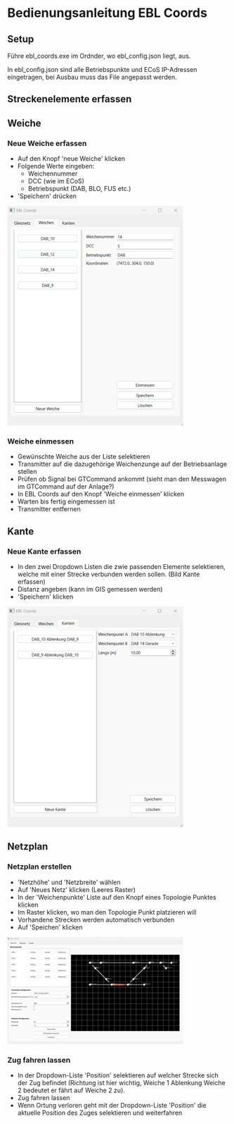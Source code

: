 # Bedienungsanleitung EBL Coords
## Setup
Führe ebl_coords.exe im Ordnder, wo ebl_config.json liegt, aus.

In ebl_config.json sind alle Betriebspunkte und ECoS IP-Adressen eingetragen, bei Ausbau muss das File angepasst werden.
## Streckenelemente erfassen
## Weiche
### Neue Weiche erfassen
- Auf den Knopf 'neue Weiche' klicken
- Folgende Werte eingeben:
    - Weichennummer
    - DCC (wie im ECoS)
    - Betriebspunkt (DAB, BLO, FUS etc.)
- 'Speichern' drücken

![weichen](./Screenshots/weichen_gui_small.png)

### Weiche einmessen
- Gewünschte Weiche aus der Liste selektieren
- Transmitter auf die dazugehörige Weichenzunge auf der Betriebsanlage stellen
- Prüfen ob Signal bei GTCommand ankommt (sieht man den Messwagen im GTCommand auf der Anlage?)
- In EBL Coords auf den Knopf 'Weiche einmessen' klicken
- Warten bis fertig eingemessen ist
- Transmitter entfernen
## Kante
### Neue Kante erfassen
- In den zwei Dropdown Listen die zwie passenden Elemente selektieren, welche mit einer Strecke verbunden werden sollen. (Bild Kante erfassen)
- Distanz angeben (kann im GIS gemessen werden)
- 'Speichern' klicken

![kanten](./Screenshots/strecken_gui_small.png)

## Netzplan
### Netzplan erstellen
- 'Netzhöhe' und 'Netzbreite' wählen
- Auf 'Neues Netz' klicken (Leeres Raster)
- In der 'Weichenpunkte' Liste auf den Knopf eines Topologie Punktes klicken
- Im Raster klicken, wo man den Topologie Punkt platzieren will
- Vorhandene Strecken werden automatisch verbunden
- Auf 'Speichen' klicken

![schematische_ansicht](./Screenshots/Schematische_Ansicht_small.png)

### Zug fahren lassen
- In der Dropdown-Liste 'Position' selektieren auf welcher Strecke sich der Zug befindet (Richtung ist hier wichtig, Weiche 1 Ablenkung Weiche 2 bedeutet er fährt auf Weiche 2 zu).
- Zug fahren lassen
- Wenn Ortung verloren geht mit der Dropdown-Liste 'Position' die aktuelle Position des Zuges selektieren und weiterfahren
